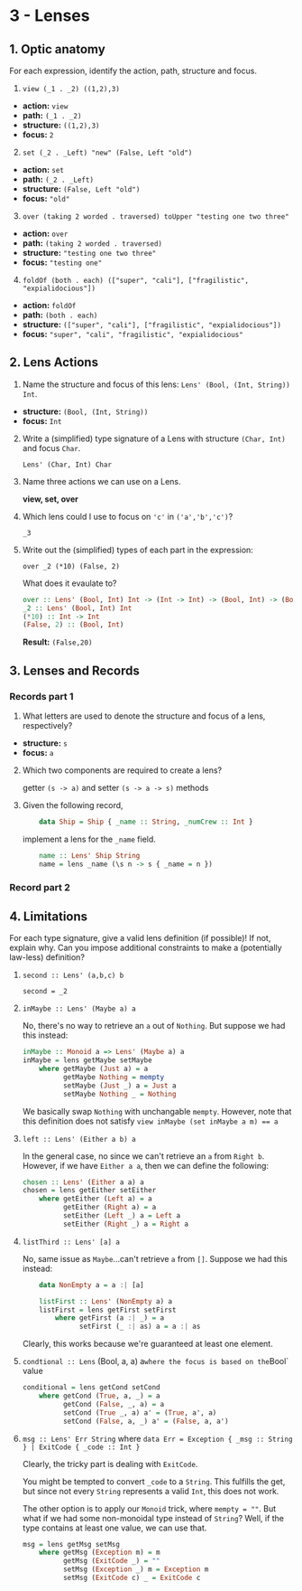 # 3 - Lenses

## 1. Optic anatomy

For each expression, identify the action, path, structure and focus.

1. `view (_1 . _2) ((1,2),3)`
  - __action:__ `view`
  - __path:__ `(_1 . _2)`
  - __structure:__ `((1,2),3)`
  - __focus:__ `2`

2. `set (_2 . _Left) "new" (False, Left "old")`
  - __action:__ `set`
  - __path:__ `(_2 . _Left)`
  - __structure:__ `(False, Left "old")`
  - __focus:__ `"old"`

3. `over (taking 2 worded . traversed) toUpper "testing one two three"`
  - __action:__ `over`
  - __path:__ `(taking 2 worded . traversed)`
  - __structure:__ `"testing one two three"`
  - __focus:__ `"testing one"`

4. `foldOf (both . each) (["super", "cali"], ["fragilistic", "expialidocious"])`
  - __action:__ `foldOf`
  - __path:__ `(both . each)`
  - __structure:__ `(["super", "cali"], ["fragilistic", "expialidocious"])`
  - __focus:__ `"super", "cali", "fragilistic", "expialidocious"`

## 2. Lens Actions

1. Name the structure and focus of this lens: `Lens' (Bool, (Int, String)) Int`.
  - __structure:__ `(Bool, (Int, String))`
  - __focus:__ `Int`

2. Write a (simplified) type signature of a Lens with structure `(Char, Int)` and focus `Char`.

    `Lens' (Char, Int) Char`

3. Name three actions we can use on a Lens.

    __view, set, over__

4. Which lens could I use to focus on `'c'` in `('a','b','c')`?

    `_3`

5. Write out the (simplified) types of each part in the expression: 

    `over _2 (*10) (False, 2)`

    What does it evaulate to?

    ```haskell
    over :: Lens' (Bool, Int) Int -> (Int -> Int) -> (Bool, Int) -> (Bool, Int)
    _2 :: Lens' (Bool, Int) Int
    (*10) :: Int -> Int
    (False, 2) :: (Bool, Int)
    ```
    __Result:__ `(False,20)`

## 3. Lenses and Records

### Records part 1

1. What letters are used to denote the structure and focus of a lens, respectively?
  - __structure:__ `s`
  - __focus:__ `a`

2. Which two components are required to create a lens?

    getter `(s -> a)` and setter `(s -> a -> s)` methods

3. Given the following record, 

    ```haskell
        data Ship = Ship { _name :: String, _numCrew :: Int }
    ```

    implement a lens for the `_name` field.

    ```haskell
        name :: Lens' Ship String
        name = lens _name (\s n -> s { _name = n })
    ```

### Record part 2


## 4. Limitations

For each type signature, give a valid lens definition (if possible)!
If not, explain why. Can you impose additional constraints to make a (potentially law-less) definition? 

1. `second :: Lens' (a,b,c) b`

    `second = _2`

2. `inMaybe :: Lens' (Maybe a) a`

    No, there's no way to retrieve an `a` out of `Nothing`. But suppose we had this instead:

    ```haskell
    inMaybe :: Monoid a => Lens' (Maybe a) a
    inMaybe = lens getMaybe setMaybe
        where getMaybe (Just a) = a
              getMaybe Nothing = mempty
              setMaybe (Just _) a = Just a
              setMaybe Nothing _ = Nothing
    ```

    We basically swap `Nothing` with unchangable `mempty`.
    However, note that this definition does not satisfy `view inMaybe (set inMaybe a m) == a` 

3. `left :: Lens' (Either a b) a`

    In the general case, no since we can't retrieve an `a` from `Right b`.
    However, if we have `Either a a`, then we can define the following:

    ```haskell
    chosen :: Lens' (Either a a) a
    chosen = lens getEither setEither
        where getEither (Left a) = a
              getEither (Right a) = a
              setEither (Left _) a = Left a
              setEither (Right _) a = Right a
    ```

4. `listThird :: Lens' [a] a`

    No, same issue as `Maybe`...can't retrieve `a` from `[]`. 
    Suppose we had this instead:

    ```haskell
        data NonEmpty a = a :| [a]

        listFirst :: Lens' (NonEmpty a) a
        listFirst = lens getFirst setFirst
            where getFirst (a :| _) = a
                  setFirst (_ :| as) a = a :| as
    ```

    Clearly, this works because we're guaranteed at least one element.

5. `condtional :: Lens` (Bool, a, a) a` where the focus is based on the `Bool` value

    ```haskell
    conditional = lens getCond setCond
        where getCond (True, a, _) = a
              getCond (False, _, a) = a
              setCond (True _, a) a' = (True, a', a)
              setCond (False, a, _) a' = (False, a, a')
    ```

6. `msg :: Lens' Err String` where `data Err = Exception { _msg :: String } | ExitCode { _code :: Int }`

    Clearly, the tricky part is dealing with `ExitCode`. 

    You might be tempted to convert `_code` to a `String`. This fulfills the get, but since
    not every `String` represents a valid `Int`, this does not work.

    The other option is to apply our `Monoid` trick, where `mempty = ""`. But what if we
    had some non-monoidal type instead of `String`? Well, if the type contains at least one
    value, we can use that.

    ```haskell
    msg = lens getMsg setMsg
        where getMsg (Exception m) = m
              getMsg (ExitCode _) = ""
              setMsg (Exception _) m = Exception m
              setMsg (ExitCode c) _ = ExitCode c
    ```

